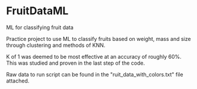 # FruitDataML
ML for classifying fruit data

Practice project to use ML to classify fruits based on weight, mass and size through clustering and methods of KNN. 

K of 1 was deemed to be most effective at an accuracy of roughly 60%. This was studied and proven in the last step of the code. 

Raw data to run script can be found in the "ruit_data_with_colors.txt" file attached.
